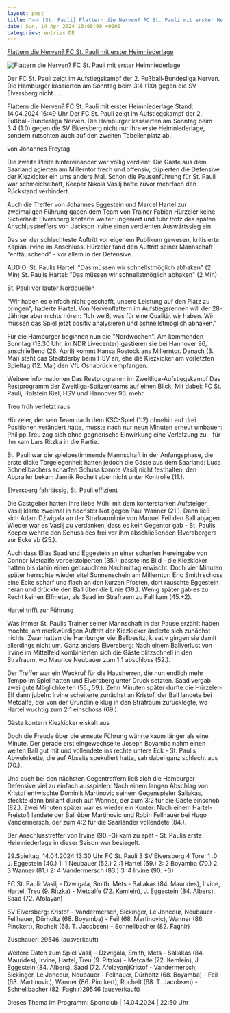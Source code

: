 ```yaml
---
layout: post
title: "🔥🔥 [St. Pauli] Flattern die Nerven? FC St. Pauli mit erster Heimniederlage"
date: Sun, 14 Apr 2024 16:00:00 +0200
categories: entries DE
---
```

[Flattern die Nerven? FC St. Pauli mit erster Heimniederlage](https://www.ndr.de/sport/fussball/Flattern-die-Nerven-FC-St-Pauli-mit-erster-Heimniederlage,pauli7892.html)

![Flattern die Nerven? FC St. Pauli mit erster Heimniederlage](https://www.ndr.de/sport/fussball/zweitebundesliga/fcstpauli330_v-contentxl.jpg)

Der FC St. Pauli zeigt im Aufstiegskampf der 2. Fußball-Bundesliga Nerven. Die Hamburger kassierten am Sonntag beim 3:4 (1:0) gegen die SV Elversberg nicht ...

Flattern die Nerven? FC St. Pauli mit erster Heimniederlage Stand: 14.04.2024 16:49 Uhr Der FC St. Pauli zeigt im Aufstiegskampf der 2. Fußball-Bundesliga Nerven. Die Hamburger kassierten am Sonntag beim 3:4 (1:0) gegen die SV Elversberg nicht nur ihre erste Heimniederlage, sondern rutschten auch auf den zweiten Tabellenplatz ab.

von Johannes Freytag

Die zweite Pleite hintereinander war völlig verdient: Die Gäste aus dem Saarland agierten am Millerntor frech und offensiv, düpierten die Defensive der Kiezkicker ein ums andere Mal. Schon die Pausenführung für St. Pauli war schmeichelhaft, Keeper Nikola Vasilj hatte zuvor mehrfach den Rückstand verhindert.

Auch die Treffer von Johannes Eggestein und Marcel Hartel zur zweimaligen Führung gaben dem Team von Trainer Fabian Hürzeler keine Sicherheit: Elversberg konterte weiter ungeniert und fuhr trotz des späten Anschlusstreffers von Jackson Irvine einen verdienten Auswärtssieg ein.

Das sei der schlechteste Auftritt vor eigenem Publikum gewesen, kritisierte Kapiän Irvine im Anschluss. Hürzeler fand den Auftritt seiner Mannschaft "enttäuschend" - vor allem in der Defensive.

AUDIO: St. Paulis Hartel: "Das müssen wir schnellstmöglich abhaken" (2 Min) St. Paulis Hartel: "Das müssen wir schnellstmöglich abhaken" (2 Min)

St. Pauli vor lauter Nordduellen

"Wir haben es einfach nicht geschafft, unsere Leistung auf den Platz zu bringen", haderte Hartel. Von Nervenflattern im Aufstiegsrennen will der 28-Jährige aber nichts hören: "Ich weiß, was für eine Qualität wir haben. Wir müssen das Spiel jetzt positiv analysieren und schnellstmöglich abhaken."

Für die Hamburger beginnen nun die "Nordwochen". Am kommenden Sonntag (13.30 Uhr, im NDR Livecenter) gastieren sie bei Hannover 96, anschließend (26. April) kommt Hansa Rostock ans Millerntor. Danach (3. Mai) steht das Stadtderby beim HSV an, ehe die Kiezkicker am vorletzten Spieltag (12. Mai) den VfL Osnabrück empfangen.

Weitere Informationen Das Restprogramm im Zweitliga-Aufstiegskampf Das Restprogramm der Zweitliga-Spitzenteams auf einen Blick. Mit dabei: FC St. Pauli, Holstein Kiel, HSV und Hannover 96. mehr

Treu früh verletzt raus

Hürzeler, der sein Team nach dem KSC-Spiel (1:2) ohnehin auf drei Positionen verändert hatte, musste nach nur neun Minuten erneut umbauen: Philipp Treu zog sich ohne gegnerische Einwirkung eine Verletzung zu - für ihn kam Lars Ritzka in die Partie.

St. Pauli war die spielbestimmende Mannschaft in der Anfangsphase, die erste dicke Torgelegenheit hatten jedoch die Gäste aus dem Saarland: Luca Schnellbachers scharfen Schuss konnte Vasilj nicht festhalten, den Abpraller bekam Jannik Rochelt aber nicht unter Kontrolle (11.).

Elversberg fahrlässig, St. Pauli effizient

Die Gastgeber hatten ihre liebe Müh' mit dem konterstarken Aufsteiger, Vasilj klärte zweimal in höchster Not gegen Paul Wanner (21.). Dann ließ sich Adam Dźwigała an der Strafraumlinie von Manuel Feil den Ball abjagen. Wieder war es Vasilj zu verdanken, dass es kein Gegentor gab - St. Paulis Keeper wehrte den Schuss des frei vor ihm abschließenden Elversbergers zur Ecke ab (25.).

Auch dass Elias Saad und Eggestein an einer scharfen Hereingabe von Connor Metcalfe vorbeistolperten (35.), passte ins Bild - die Kiezkicker hatten bis dahin einen gebrauchten Nachmittag erwischt. Doch vier Minuten später herrschte wieder eitel Sonnenschein am Millerntor: Eric Smith schoss eine Ecke scharf und flach an den kurzen Pfosten, dort rauschte Eggestein heran und drückte den Ball über die Linie (39.). Wenig später gab es zu Recht keinen Elfmeter, als Saad im Strafraum zu Fall kam (45.+2).

Hartel trifft zur Führung

Was immer St. Paulis Trainer seiner Mannschaft in der Pause erzählt haben mochte, am merkwürdigen Auftritt der Kiezkicker änderte sich zunächst nichts. Zwar hatten die Hamburger viel Ballbesitz, kreativ gingen sie damit allerdings nicht um. Ganz anders Elversberg: Nach einem Ballverlust von Irvine im Mittelfeld kombinierten sich die Gäste blitzschnell in den Strafraum, wo Maurice Neubauer zum 1:1 abschloss (52.).

Der Treffer war ein Weckruf für die Hausherren, die nun endlich mehr Tempo im Spiel hatten und Elversberg unter Druck setzten. Saad vergab zwei gute Möglichkeiten (55., 59.). Zehn Minuten später durfte die Hürzeler-Elf dann jubeln: Irvine scheiterte zunächst an Kristof, der Ball landete bei Metcalfe, der von der Grundlinie klug in den Strafraum zurücklegte, wo Hartel wuchtig zum 2:1 einschoss (69.).

Gäste kontern Kiezkicker eiskalt aus

Doch die Freude über die erneute Führung währte kaum länger als eine Minute. Der gerade erst eingewechselte Joseph Boyamba nahm einen weiten Ball gut mit und vollendete ins rechte untere Eck - St. Paulis Abwehrkette, die auf Abseits spekuliert hatte, sah dabei ganz schlecht aus (70.).

Und auch bei den nächsten Gegentreffern ließ sich die Hamburger Defensive viel zu einfach ausspielen: Nach einem langen Abschlag von Kristof entwischte Dominik Martinovic seinem Gegenspieler Saliakas, steckte dann brillant durch auf Wanner, der zum 3:2 für die Gäste einschob (82.). Zwei Minuten später war es wieder ein Konter: Nach einem Hartel-Freistoß landete der Ball über Martinovic und Robin Fellhauer bei Hugo Vandermersch, der zum 4:2 für die Saarländer vollendete (84.).

Der Anschlusstreffer von Irvine (90.+3) kam zu spät - St. Paulis erste Heimniederlage in dieser Saison war besiegelt.

29.Spieltag, 14.04.2024 13:30 Uhr FC St. Pauli 3 SV Elversberg 4 Tore: 1 :0 J. Eggestein (40.) 1: 1 Neubauer (52.) 2 :1 Hartel (69.) 2: 2 Boyamba (70.) 2: 3 Wanner (81.) 2: 4 Vandermersch (83.) 3 :4 Irvine (90. +3)

FC St. Pauli: Vasilj - Dzwigala, Smith, Mets - Saliakas (84. Maurides), Irvine, Hartel, Treu (9. Ritzka) - Metcalfe (72. Kemlein), J. Eggestein (84. Albers), Saad (72. Afolayan)

SV Elversberg: Kristof - Vandermersch, Sickinger, Le Joncour, Neubauer - Fellhauer, Dürholtz (68. Boyamba) - Feil (68. Martinovic), Wanner (86. Pinckert), Rochelt (68. T. Jacobsen) - Schnellbacher (82. Faghir)

Zuschauer: 29546 (ausverkauft)



Weitere Daten zum Spiel Vasilj - Dzwigala, Smith, Mets - Saliakas (84. Maurides), Irvine, Hartel, Treu (9. Ritzka) - Metcalfe (72. Kemlein), J. Eggestein (84. Albers), Saad (72. Afolayan)Kristof - Vandermersch, Sickinger, Le Joncour, Neubauer - Fellhauer, Dürholtz (68. Boyamba) - Feil (68. Martinovic), Wanner (86. Pinckert), Rochelt (68. T. Jacobsen) - Schnellbacher (82. Faghir)29546 (ausverkauft)

Dieses Thema im Programm: Sportclub | 14.04.2024 | 22:50 Uhr

